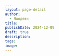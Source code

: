 ```yaml
---
layout: page-detail
author:
  - Яшодеви
title: 
publishDate: 2024-12-09
draft: true
description: 
tags: 
image:
---
```

